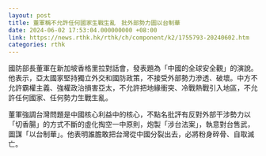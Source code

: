 ```yaml
---
layout: post
title: 董軍稱不允許任何國家生戰生亂　批外部勢力圖以台制華
date: 2024-06-02 17:53:04.000000000 +08:00
link: https://news.rthk.hk/rthk/ch/component/k2/1755793-20240602.htm
categories: rthk
---
```


國防部長董軍在新加坡香格里拉對話會，發表題為「中國的全球安全觀」的演說。他表示，亞太國家堅持獨立外交和國防政策，不接受外部勢力滲透、破壞。中方不允許霸權主義、強權政治損害亞太，不允許把地緣衝突、冷戰熱戰引入地區，不允許任何國家、任何勢力生戰生亂。

董軍強調台灣問題是中國核心利益中的核心，不點名批評有反對外部干涉勢力以「切香腸」的方式不斷的虛化掏空一中原則，炮製「涉台法案」，執意對台售武，圖謀「以台制華」。他表明誰膽敢把台灣從中國分裂出去，必將粉身碎骨、自取滅亡。
